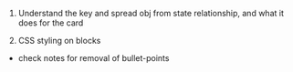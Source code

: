 1. Understand the key and spread obj from state relationship, and what it does for the card

2. CSS styling on blocks

- check notes for removal of bullet-points
